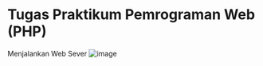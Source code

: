 # Tugas Praktikum Pemrograman Web (PHP)

Menjalankan Web Sever
![image](https://github.com/user-attachments/assets/a9c9ddd2-7293-4d4a-bc78-045bec6ba465)
